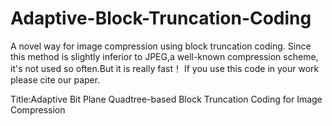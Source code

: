 # Adaptive-Block-Truncation-Coding
A novel way for image compression using block truncation coding.
Since this method is slightly inferior to JPEG,a well-known compression scheme, it's not used so often.But it is really fast！
If you use this code in your work please cite our paper.

Title:Adaptive Bit Plane Quadtree-based Block Truncation Coding for Image Compression
